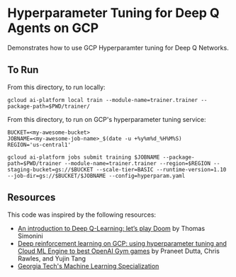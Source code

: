 # Hyperparameter Tuning for Deep Q Agents on GCP

Demonstrates how to use GCP Hyperparamter tuning for Deep Q Networks.

## To Run

From this directory, to run locally:

```
gcloud ai-platform local train --module-name=trainer.trainer --package-path=$PWD/trainer/
```

From this directory, to run on GCP's hyperparameter tuning service:

```
BUCKET=<my-awesome-bucket>
JOBNAME=<my-awesome-job-name>_$(date -u +%y%m%d_%H%M%S)
REGION='us-central1'

gcloud ai-platform jobs submit training $JOBNAME --package-path=$PWD/trainer --module-name=trainer.trainer --region=$REGION --staging-bucket=gs://$BUCKET --scale-tier=BASIC --runtime-version=1.10 --job-dir=gs://$BUCKET/$JOBNAME --config=hyperparam.yaml
```

## Resources
This code was inspired by the following resources:
* [An introduction to Deep Q-Learning: let’s play Doom](https://www.freecodecamp.org/news/an-introduction-to-deep-q-learning-lets-play-doom-54d02d8017d8/) by Thomas Simonini
* [Deep reinforcement learning on GCP: using hyperparameter tuning and Cloud ML Engine to best OpenAI Gym games](https://cloud.google.com/blog/products/ai-machine-learning/deep-reinforcement-learning-on-gcp-using-hyperparameters-and-cloud-ml-engine-to-best-openai-gym-games) by Praneet Dutta, Chris Rawles, and Yujin Tang
* [Georgia Tech's Machine Learning Specialization](https://www.omscs.gatech.edu/specialization-machine-learning)
